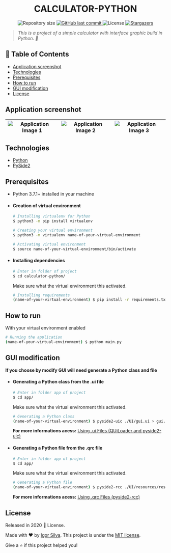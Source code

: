 <!-- Header -->
<h1 align="center">CALCULATOR-PYTHON</h1>
<p align="center">
  	<img alt="Repository size" src="https://img.shields.io/github/repo-size/igorsilva3/calculator-python">
  	<a href="https://github.com/igorsilva3/calculator-python/commits/master">
    	<img alt="GitHub last commit" src="https://img.shields.io/github/last-commit/igorsilva3/calculator-python">
  	</a> 
  	<img alt="License" src="https://img.shields.io/github/license/igorsilva3/calculator-python">
  	<a href="https://github.com/igorsilva3/calculator-python/stargazers">
    	<img alt="Stargazers" src="https://img.shields.io/github/stars/igorsilva3/calculator-python">
  	</a>
</p>

<!-- Description  -->
> *This is a project of a simple calculator with interface graphic build in Python. :stars:*

<!-- Table of contents -->
## :pushpin: Table of Contents
- [Application screenshot](#application-screenshot)
- [Technologies](#technologies)
- [Prerequisites](#prerequisites)
- [How to run](#how-to-run)
- [GUI modification](#gui-modification)
- [License](#license)

<!-- Application screenshot -->
## Application screenshot

|![Application Image 1](https://i.imgur.com/E2DJK5A.jpg) |![Application Image 2](https://i.imgur.com/c7TVbwe.jpg) |![Application Image 3](https://i.imgur.com/IHJzO2x.jpg) |
|------------------------------------------------------- |------------------------------------------------------- |------------------------------------------------------- |

<!-- Technologies -->
## Technologies
* [Python](https://www.python.org/) 
* [PySide2](https://wiki.qt.io/Qt_for_Python)

<!-- Prerequisites -->
## Prerequisites
* Python 3.7.1+ installed in your machine

- #### Creation of virtual environment
	```bash
	# Installing virtualenv for Python
	$ python3 -m pip install virtualenv

	# Creating your virtual environment
	$ python3 -m virtualenv name-of-your-virtual-environment

	# Activating virtual environment
	$ source name-of-your-virtual-environment/bin/activate
	```

- #### Installing dependencies
	```bash
	# Enter in folder of project
	$ cd calculator-python/
	``` 
  	Make sure what the virtual environment this activated.
	```bash
	# Installing requirements
	(name-of-your-virtual-environment) $ pip install -r requirements.txt
	``` 

## How to run

With your virtual environment enabled
```bash
# Running the application
(name-of-your-virtual-environment) $ python main.py
```

## GUI modification 

**If you choose by modify GUI will need generate a Python class and file**

- #### Generating a Python class from the .ui file
	```bash
	# Enter in folder app of project
	$ cd app/
	``` 
	Make sure what the virtual environment this activated.
	```bash
	# Generating a Python class
	(name-of-your-virtual-environment) $ pyside2-uic ./UI/gui.ui > gui.py
	```
	
	**For more informations acess:** [Using .ui Files (QUiLoader and pyside2-uic)](https://doc.qt.io/qtforpython/tutorials/basictutorial/uifiles.html)
  	
- #### Generating a Python file from the .qrc file
	```bash
	# Enter in folder app of project
	$ cd app/
	``` 
	Make sure what the virtual environment this activated.
	```bash
	# Generating a Python file
	(name-of-your-virtual-environment) $ pyside2-rcc ./UI/resources/resources.qrc -o resources_rc.py
	```
	
	**For more informations acess:** [Using .qrc Files (pyside2-rcc)](https://doc.qt.io/qtforpython/tutorials/basictutorial/qrcfiles.html)

<!-- License -->
## License

Released in 2020 :closed_book: License.

Made with :heart: by [Igor Silva](https://github.com/igorsilva3).
This project is under the [MIT license](./LICENSE).

Give a :star: if this project helped you!
